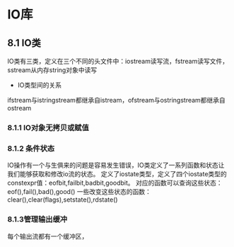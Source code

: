 # IO库
## 8.1 IO类
IO类有三类，定义在三个不同的头文件中：iostream读写流，fstream读写文件，sstream从内存string对象中读写
- IO类型间的关系

ifstream与istringstream都继承自istream，ofstream与ostringstream都继承自ostream
### 8.1.1 IO对象无拷贝或赋值
### 8.1.2 条件状态
IO操作有一个与生俱来的问题是容易发生错误，IO类定义了一系列函数和状态让我们能够获取和修改io流的状态。
定义了iostate类型，定义了四个iostate类型的constexpr值：eofbit,failbit,badbit,goodbit。
对应的函数可以查询这些状态：eof(),fail(),bad(),good()
一些改变这些状态的函数：clear(),clear(flags),setstate(),rdstate()
### 8.1.3管理输出缓冲
每个输出流都有一个缓冲区，
